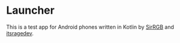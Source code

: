 # Launcher
This is a test app for Android phones written in Kotlin by [SirRGB](https://github.com/SirRGB) and [itsragedev](https://github.com/itsragedev).
